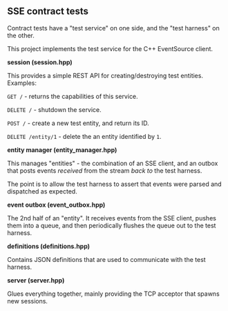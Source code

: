 ## SSE contract tests


Contract tests have a "test service" on one side, and the "test harness" on 
the other. 

This project implements the test service for the C++ EventSource client.




**session (session.hpp)**

This provides a simple REST API for creating/destroying 
test entities. Examples:

`GET /` - returns the capabilities of this service.

`DELETE /` - shutdown the service.

`POST /` - create a new test entity, and return its ID.

`DELETE /entity/1` - delete the an entity identified by `1`. 

**entity manager (entity_manager.hpp)** 

This manages "entities" - the combination of an SSE client, and an outbox that posts events _received_ from the stream
_back to_ the test harness. 

The point is to allow the test harness to assert that events were parsed and dispatched as expected.

**event outbox (event_outbox.hpp)**

The 2nd half of an "entity". It receives events from the SSE client, pushes them into a queue,
and then periodically flushes the queue out to the test harness.


**definitions (definitions.hpp)**

Contains JSON definitions that are used to communicate with the test harness.

**server (server.hpp)**

Glues everything together, mainly providing the TCP acceptor that spawns new sessions. 
